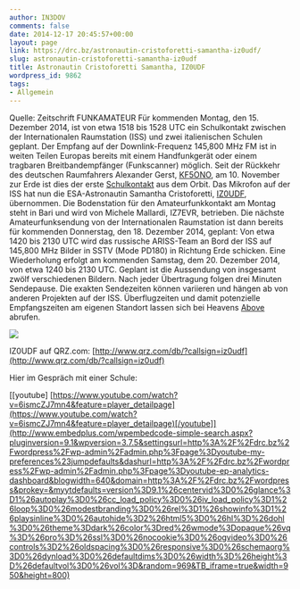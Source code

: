 ```yaml
---
author: IN3DOV
comments: false
date: 2014-12-17 20:45:57+00:00
layout: page
link: https://drc.bz/astronautin-cristoforetti-samantha-iz0udf/
slug: astronautin-cristoforetti-samantha-iz0udf
title: Astronautin Cristoforetti Samantha, IZ0UDF
wordpress_id: 9862
tags:
- Allgemein
---
```


Quelle: Zeitschrift FUNKAMATEUR
Für kommenden Montag, den 15. Dezember 2014, ist von etwa 1518 bis 1528 UTC ein Schulkontakt zwischen der Internationalen Raumstation (ISS) und zwei italienischen Schulen geplant. Der Empfang auf der Downlink-Frequenz 145,800 MHz FM ist in weiten Teilen Europas bereits mit einem Handfunkgerät oder einem tragbaren Breitbandempfänger (Funkscanner) möglich.
Seit der Rückkehr des deutschen Raumfahrers Alexander Gerst, [KF5ONO](http://www.funkamateur.de/nachrichtendetails/items/ARISS-Dresden-Frankfurt.html), am 10. November zur Erde ist dies der erste [Schulkontakt](http://www.ariss-eu.org/) aus dem Orbit. Das Mikrofon auf der ISS hat nun die ESA-Astronautin Samantha Cristoforetti, [IZ0UDF](http://www.esa.int/Our_Activities/Human_Spaceflight/Astronauts/Samantha_Cristoforetti), übernommen. Die Bodenstation für den Amateurfunkkontakt am Montag steht in Bari und wird von Michele Mallardi, IZ7EVR, betrieben.
Die nächste Amateurfunksendung von der Internationalen Raumstation ist dann bereits für kommenden Donnerstag, den 18. Dezember 2014, geplant: Von etwa 1420 bis 2130 UTC wird das russische ARISS-Team an Bord der ISS auf 145,800 MHz Bilder in SSTV (Mode PD180) in Richtung Erde schicken. Eine Wiederholung erfolgt am kommenden Samstag, dem 20. Dezember 2014, von etwa 1240 bis 2130 UTC.
Geplant ist die Aussendung von insgesamt zwölf verschiedenen Bildern. Nach jeder Übertragung folgen drei Minuten Sendepause. Die exakten Sendezeiten können variieren und hängen ab von anderen Projekten auf der ISS. Überflugzeiten und damit potenzielle Empfangszeiten am eigenen Standort lassen sich bei Heavens [Above](http://www.heavens-above.com) abrufen.

![](http://files.qrz.com/f/iz0udf/Samantha_Cristoforetti.jpg)



IZ0UDF auf QRZ.com: [http://www.qrz.com/db/?callsign=iz0udf](http://www.qrz.com/db/?callsign=iz0udf)


Hier im Gespräch mit einer Schule:




[[youtube] [https://www.youtube.com/watch?v=6ismcZJ7mn4&feature=player_detailpage](https://www.youtube.com/watch?v=6ismcZJ7mn4&feature=player_detailpage)[/youtube]](http://www.embedplus.com/wpembedcode-simple-search.aspx?pluginversion=9.1&wpversion=3.7.5&settingsurl=http%3A%2F%2Fdrc.bz%2Fwordpress%2Fwp-admin%2Fadmin.php%3Fpage%3Dyoutube-my-preferences%23jumpdefaults&dashurl=http%3A%2F%2Fdrc.bz%2Fwordpress%2Fwp-admin%2Fadmin.php%3Fpage%3Dyoutube-ep-analytics-dashboard&blogwidth=640&domain=http%3A%2F%2Fdrc.bz%2Fwordpress&prokey=&myytdefaults=version%3D9.1%26centervid%3D0%26glance%3D1%26autoplay%3D0%26cc_load_policy%3D0%26iv_load_policy%3D1%26loop%3D0%26modestbranding%3D0%26rel%3D1%26showinfo%3D1%26playsinline%3D0%26autohide%3D2%26html5%3D0%26hl%3D%26dohl%3D0%26theme%3Ddark%26color%3Dred%26wmode%3Dopaque%26vq%3D%26pro%3D%26ssl%3D0%26nocookie%3D0%26ogvideo%3D0%26controls%3D2%26oldspacing%3D0%26responsive%3D0%26schemaorg%3D0%26dynload%3D0%26defaultdims%3D0%26width%3D%26height%3D%26defaultvol%3D0%26vol%3D&random=969&TB_iframe=true&width=950&height=800)

